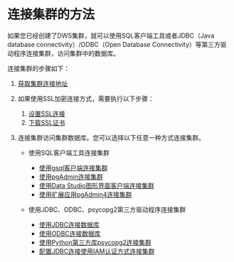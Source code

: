 # 连接集群的方法<a name="zh-cn_topic_0056326005"></a>

如果您已经创建了DWS集群，就可以使用SQL客户端工具或者JDBC（Java database connectivity）/ODBC（Open Database Connectivity）等第三方驱动程序连接集群，访问集群中的数据库。

连接集群的步骤如下：

1.  [获取集群连接地址](获取集群连接地址.md)
2.  如果使用SSL加密连接方式，需要执行以下步骤：
    1.  [设置SSL连接](设置ssl连接.md)
    2.  [下载SSL证书](下载ssl证书.md)

3.  连接集群访问集群数据库。您可以选择以下任意一种方式连接集群。
    -   使用SQL客户端工具连接集群
        -   [使用gsql客户端连接集群](使用gsql客户端连接集群.md)
        -   [使用pgAdmin连接集群](使用pgadmin连接集群.md)
        -   [使用Data Studio图形界面客户端连接集群](使用data-studio图形界面客户端连接集群.md)
        -   [使用扩展应用pgAdmin4连接集群](使用扩展应用pgadmin4连接集群.md)

    -   使用JDBC、ODBC、psycopg2第三方驱动程序连接集群
        -   [使用JDBC连接数据库](使用jdbc连接数据库.md)
        -   [使用ODBC连接数据库](使用odbc连接数据库.md)
        -   [使用Python第三方库psycopg2连接集群](使用python第三方库psycopg2连接集群.md)
        -   [配置JDBC连接使用IAM认证方式连接集群](概述.md)




